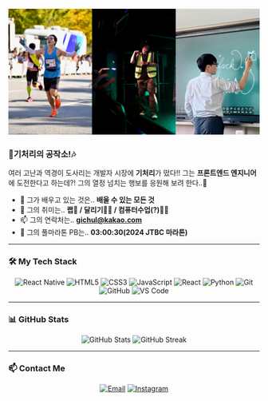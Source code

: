 ![Welcome Banner](banner.png)

<!-- 자기소개 -->
### 🎄기처리의 공작소!🎶
여러 고난과 역경이 도사리는 개발자 시장에 **기처리**가 떴다!!
그는 **프론트엔드 엔지니어**에 도전한다고 하는데?!
그의 열정 넘치는 행보를 응원해 보려 한다..🤪

- 🌱 그가 배우고 있는 것은.. **배울 수 있는 모든 것**  
- 🚀 그의 취미는.. **랩🎤 / 달리기🏃‍♂️ / 컴퓨터수업(?)🧑‍🏫**  
- 📫 그의 연락처는.. **gichul@kakao.com**
- 🤸 그의 풀마라톤 PB는.. **03:00:30(2024 JTBC 마라톤)** 

---

<!-- 기술 스택 -->
### 🛠️ My Tech Stack
<div align="center">
  <!-- Frontend -->
  <img src="https://img.shields.io/badge/React_Native-20232A?style=flat-square&logo=react&logoColor=61DAFB" alt="React Native" />
  <img src="https://img.shields.io/badge/HTML5-E34F26?style=flat-square&logo=html5&logoColor=white" alt="HTML5" />
  <img src="https://img.shields.io/badge/CSS3-1572B6?style=flat-square&logo=css3&logoColor=white" alt="CSS3" />
  <img src="https://img.shields.io/badge/JavaScript-F7DF1E?style=flat-square&logo=javascript&logoColor=black" alt="JavaScript" />
  <img src="https://img.shields.io/badge/React-61DAFB?style=flat-square&logo=react&logoColor=black" alt="React" />
  <img src="https://img.shields.io/badge/Python-3776AB?style=flat-square&logo=python&logoColor=white" alt="Python" />
  
  <!-- Tools -->
  <img src="https://img.shields.io/badge/Git-F05032?style=flat-square&logo=git&logoColor=white" alt="Git" />
  <img src="https://img.shields.io/badge/GitHub-181717?style=flat-square&logo=github&logoColor=white" alt="GitHub" />
  <img src="https://img.shields.io/badge/VS%20Code-007ACC?style=flat-square&logo=visual-studio-code&logoColor=white" alt="VS Code" />
</div>

---

<!-- GitHub Stats -->
### 📊 GitHub Stats
<div align="center">
  <img src="https://github-readme-stats.vercel.app/api?username=gichulLimitLess&show_icons=true&theme=radical" alt="GitHub Stats" />
  <img src="https://github-readme-streak-stats.herokuapp.com?user=gichulLimitLess&theme=radical&hide_border=true" alt="GitHub Streak" />
</div>

---

<!-- Contact -->
### 📫 Contact Me
<div align="center">
  <a href="mailto:gichul@kakao.com"><img src="https://img.shields.io/badge/Email-D14836?style=flat-square&logo=gmail&logoColor=white" alt="Email" /></a>
  <a href="https://www.instagram.com/jun_h.h/"><img src="https://img.shields.io/badge/Instagram-E4405F?style=flat-square&logo=instagram&logoColor=white" alt="Instagram" /></a>
</div>
